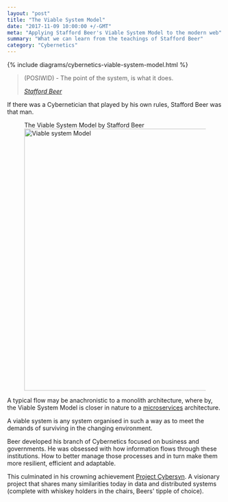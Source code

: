 ```yaml
---
layout: "post"
title: "The Viable System Model"
date: "2017-11-09 10:00:00 +/-GMT"
meta: "Applying Stafford Beer's Viable System Model to the modern web"
summary: "What we can learn from the teachings of Stafford Beer"
category: "Cybernetics"
---
```


{% include diagrams/cybernetics-viable-system-model.html %}

<blockquote>
    <p>(POSIWID) - The point of the system, is what it does.</p>
    <footer>
        <cite><a href="#">Stafford Beer</a></cite>
    </footer>
</blockquote>

If there was a Cybernetician that played by his own rules, Stafford Beer was that man.



<figure>
  <figcaption>The Viable System Model by Stafford Beer</figcaption>
  <img src="{{site.url}}/images/blog/2017-08-25/viable-system-model1.jpg" width="612" alt="Viable system Model"/>
</figure>


A typical flow may be anachronistic to a monolith architecture, where by, the Viable System Model is closer in nature to a [microservices](https://www.wikipedia.org/wiki/Microservices) architecture.

A viable system is any system organised in such a way as to meet the demands of surviving in the changing environment.

Beer developed his branch of Cybernetics focused on business and governments. He was obsessed with how information flows through these institutions. How to better manage those processes and in turn make them more resilient, efficient and adaptable.

This culminated in his crowning achievement [Project Cybersyn](https://www.wikipedia.org/wiki/Project_Cybersyn). A visionary project that shares many similarities today in data and distributed systems (complete with whiskey holders in the chairs, Beers' tipple of choice).
